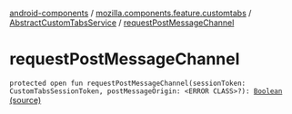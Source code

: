 [android-components](../../index.md) / [mozilla.components.feature.customtabs](../index.md) / [AbstractCustomTabsService](index.md) / [requestPostMessageChannel](./request-post-message-channel.md)

# requestPostMessageChannel

`protected open fun requestPostMessageChannel(sessionToken: CustomTabsSessionToken, postMessageOrigin: <ERROR CLASS>?): `[`Boolean`](https://kotlinlang.org/api/latest/jvm/stdlib/kotlin/-boolean/index.html) [(source)](https://github.com/mozilla-mobile/android-components/blob/master/components/feature/customtabs/src/main/java/mozilla/components/feature/customtabs/AbstractCustomTabsService.kt#L65)